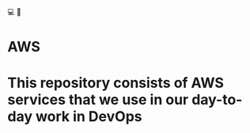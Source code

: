    💻 📁
   # AWS 
   <h1> This repository consists of AWS services that we use in our day-to-day work in DevOps</h1> 
